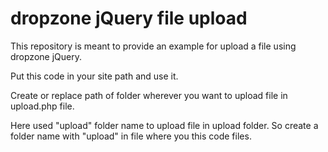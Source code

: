 # dropzone jQuery file upload 

This repository is meant to provide an example for upload a file using dropzone jQuery.

Put this code in your site path and use it.

Create or replace path of folder wherever you want to upload file in upload.php file.

Here used "upload" folder name to upload file in upload folder. So create a folder name with "upload" in file where you this code files.
